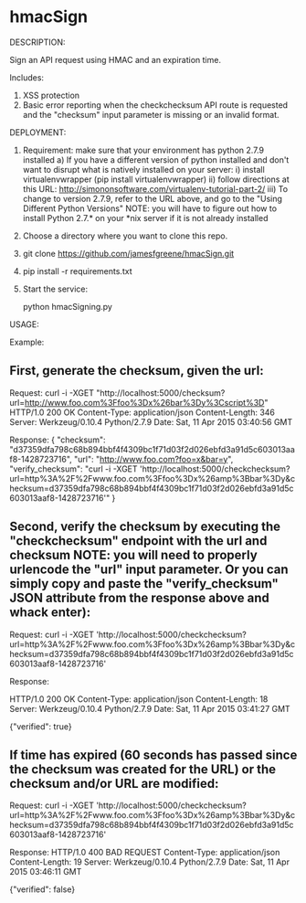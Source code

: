 # hmacSign

DESCRIPTION:

Sign an API request using HMAC and an expiration time.

Includes: 
  1) XSS protection 
  2) Basic error reporting when the checkchecksum API route is requested and the "checksum" input parameter is missing or an invalid format. 


DEPLOYMENT:
1) Requirement: make sure that your environment has python 2.7.9 installed
   a) If you have a different version of python installed and don't want to disrupt what is natively installed on your server:
      i)   install virtualenvwrapper (pip install virtualenvwrapper)
      ii)  follow directions at this URL: http://simononsoftware.com/virtualenv-tutorial-part-2/
      iii) To change to version 2.7.9, refer to the URL above, and go to the "Using Different Python Versions"
           NOTE: you will have to figure out how to install Python 2.7.* on your *nix server if it is not already installed  
2) Choose a directory where you want to clone this repo.
3) git clone https://github.com/jamesfgreene/hmacSign.git
4) pip install -r requirements.txt 
5) Start the service:
     
   python hmacSigning.py

USAGE:

Example: 

First, generate the checksum, given the url:
--------------------------------------------
Request:
curl -i -XGET "http://localhost:5000/checksum?url=http://www.foo.com%3Ffoo%3Dx%26bar%3Dy%3Cscript%3D"                                                                   HTTP/1.0 200 OK
Content-Type: application/json
Content-Length: 346
Server: Werkzeug/0.10.4 Python/2.7.9
Date: Sat, 11 Apr 2015 03:40:56 GMT

Response:
  {
	"checksum": "d37359dfa798c68b894bbf4f4309bc1f71d03f2d026ebfd3a91d5c603013aaf8-1428723716",
	"url": "http://www.foo.com?foo=x&bar=y", 
	"verify_checksum": "curl -i -XGET 'http://localhost:5000/checkchecksum?url=http%3A%2F%2Fwww.foo.com%3Ffoo%3Dx%26amp%3Bbar%3Dy&checksum=d37359dfa798c68b894bbf4f4309bc1f71d03f2d026ebfd3a91d5c603013aaf8-1428723716'"
  }

Second, verify the checksum by executing the "checkchecksum" endpoint with the url and checksum
NOTE: you will need to properly urlencode the "url" input parameter.
Or you can simply copy and paste the "verify_checksum" JSON attribute from the response above and whack enter):
---------------------------------------------------------------------------------------------------------------
Request: 
  curl -i -XGET 'http://localhost:5000/checkchecksum?url=http%3A%2F%2Fwww.foo.com%3Ffoo%3Dx%26amp%3Bbar%3Dy&checksum=d37359dfa798c68b894bbf4f4309bc1f71d03f2d026ebfd3a91d5c603013aaf8-1428723716'

Response: 

  HTTP/1.0 200 OK
  Content-Type: application/json
  Content-Length: 18
  Server: Werkzeug/0.10.4 Python/2.7.9
  Date: Sat, 11 Apr 2015 03:41:27 GMT

  {"verified": true}



If time has expired (60 seconds has passed since the checksum was created for the URL) or the checksum and/or URL are modified:
-------------------------------------------------------------------------------------------------------------------------------
Request: 
  curl -i -XGET 'http://localhost:5000/checkchecksum?url=http%3A%2F%2Fwww.foo.com%3Ffoo%3Dx%26amp%3Bbar%3Dy&checksum=d37359dfa798c68b894bbf4f4309bc1f71d03f2d026ebfd3a91d5c603013aaf8-1428723716'

Response:
  HTTP/1.0 400 BAD REQUEST
  Content-Type: application/json
  Content-Length: 19
  Server: Werkzeug/0.10.4 Python/2.7.9
  Date: Sat, 11 Apr 2015 03:46:11 GMT

  {"verified": false}